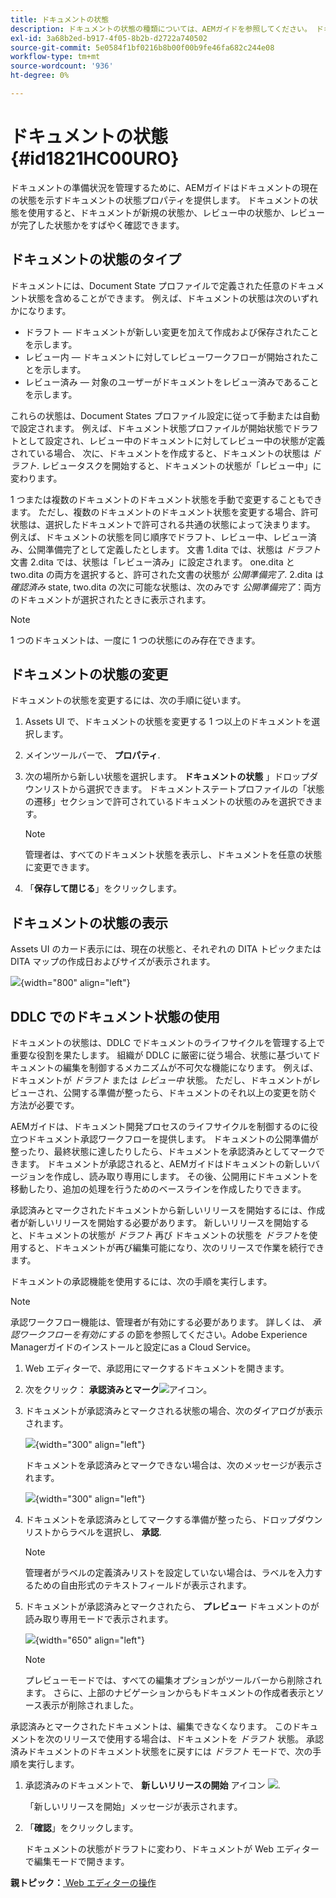```yaml
---
title: ドキュメントの状態
description: ドキュメントの状態の種類については、AEMガイドを参照してください。 ドキュメントの状態を変更または表示し、DDLC でドキュメントの状態を使用する方法を理解します。
exl-id: 3a68b2ed-b917-4f05-8b2b-d2722a740502
source-git-commit: 5e0584f1bf0216b8b00f00b9fe46fa682c244e08
workflow-type: tm+mt
source-wordcount: '936'
ht-degree: 0%

---
```


# ドキュメントの状態 {#id1821HC00URO}

ドキュメントの準備状況を管理するために、AEMガイドはドキュメントの現在の状態を示すドキュメントの状態プロパティを提供します。 ドキュメントの状態を使用すると、ドキュメントが新規の状態か、レビュー中の状態か、レビューが完了した状態かをすばやく確認できます。

## ドキュメントの状態のタイプ

ドキュメントには、Document State プロファイルで定義された任意のドキュメント状態を含めることができます。 例えば、ドキュメントの状態は次のいずれかになります。

- ドラフト — ドキュメントが新しい変更を加えて作成および保存されたことを示します。
- レビュー内 — ドキュメントに対してレビューワークフローが開始されたことを示します。
- レビュー済み — 対象のユーザーがドキュメントをレビュー済みであることを示します。

これらの状態は、Document States プロファイル設定に従って手動または自動で設定されます。 例えば、ドキュメント状態プロファイルが開始状態でドラフトとして設定され、レビュー中のドキュメントに対してレビュー中の状態が定義されている場合、 次に、ドキュメントを作成すると、ドキュメントの状態は *ドラフト*. レビュータスクを開始すると、ドキュメントの状態が「レビュー中」に変わります。

1 つまたは複数のドキュメントのドキュメント状態を手動で変更することもできます。 ただし、複数のドキュメントのドキュメント状態を変更する場合、許可状態は、選択したドキュメントで許可される共通の状態によって決まります。 例えば、ドキュメントの状態を同じ順序でドラフト、レビュー中、レビュー済み、公開準備完了として定義したとします。 文書 1.dita では、状態は *ドラフト* 文書 2.dita では、状態は「レビュー済み」に設定されます。 one.dita と two.dita の両方を選択すると、許可された文書の状態が *公開準備完了*. 2.dita は *確認済み* state, two.dita の次に可能な状態は、次のみです *公開準備完了*：両方のドキュメントが選択されたときに表示されます。

>[!NOTE]
>
> 1 つのドキュメントは、一度に 1 つの状態にのみ存在できます。

## ドキュメントの状態の変更

ドキュメントの状態を変更するには、次の手順に従います。

1. Assets UI で、ドキュメントの状態を変更する 1 つ以上のドキュメントを選択します。
1. メインツールバーで、 **プロパティ**.
1. 次の場所から新しい状態を選択します。 **ドキュメントの状態** 」ドロップダウンリストから選択できます。 ドキュメントステートプロファイルの「状態の遷移」セクションで許可されているドキュメントの状態のみを選択できます。

   >[!NOTE]
   >
   >管理者は、すべてのドキュメント状態を表示し、ドキュメントを任意の状態に変更できます。

1. 「**保存して閉じる**」をクリックします。

## ドキュメントの状態の表示

Assets UI のカード表示には、現在の状態と、それぞれの DITA トピックまたは DITA マップの作成日およびサイズが表示されます。

![](images/document_state.png){width="800" align="left"}

## DDLC でのドキュメント状態の使用

ドキュメントの状態は、DDLC でドキュメントのライフサイクルを管理する上で重要な役割を果たします。 組織が DDLC に厳密に従う場合、状態に基づいてドキュメントの編集を制御するメカニズムが不可欠な機能になります。 例えば、ドキュメントが *ドラフト* または *レビュー中* 状態。 ただし、ドキュメントがレビューされ、公開する準備が整ったら、ドキュメントのそれ以上の変更を防ぐ方法が必要です。

AEMガイドは、ドキュメント開発プロセスのライフサイクルを制御するのに役立つドキュメント承認ワークフローを提供します。 ドキュメントの公開準備が整ったり、最終状態に達したりしたら、ドキュメントを承認済みとしてマークできます。 ドキュメントが承認されると、AEMガイドはドキュメントの新しいバージョンを作成し、読み取り専用にします。 その後、公開用にドキュメントを移動したり、追加の処理を行うためのベースラインを作成したりできます。

承認済みとマークされたドキュメントから新しいリリースを開始するには、作成者が新しいリリースを開始する必要があります。 新しいリリースを開始すると、ドキュメントの状態が *ドラフト* 再び ドキュメントの状態を *ドラフト*&#x200B;を使用すると、ドキュメントが再び編集可能になり、次のリリースで作業を続行できます。

ドキュメントの承認機能を使用するには、次の手順を実行します。

>[!NOTE]
>
> 承認ワークフロー機能は、管理者が有効にする必要があります。 詳しくは、 *承認ワークフローを有効にする* の節を参照してください。Adobe Experience Managerガイドのインストールと設定にas a Cloud Service。

1. Web エディターで、承認用にマークするドキュメントを開きます。

1. 次をクリック： **承認済みとマーク**![](images/mark_approve_icon.svg)&#x200B;アイコン。

1. ドキュメントが承認済みとマークされる状態の場合、次のダイアログが表示されます。

   ![](images/mark-approved-correct-state.png){width="300" align="left"}

   ドキュメントを承認済みとマークできない場合は、次のメッセージが表示されます。

   ![](images/mark-approved-incorrect-state.png){width="300" align="left"}

1. ドキュメントを承認済みとしてマークする準備が整ったら、ドロップダウンリストからラベルを選択し、 **承認**.

   >[!NOTE]
   >
   > 管理者がラベルの定義済みリストを設定していない場合は、ラベルを入力するための自由形式のテキストフィールドが表示されます。

1. ドキュメントが承認済みとマークされたら、 **プレビュー** ドキュメントのが読み取り専用モードで表示されます。

   ![](images/approved-doc-read-only.png){width="650" align="left"}

   >[!NOTE]
   >
   > プレビューモードでは、すべての編集オプションがツールバーから削除されます。 さらに、上部のナビゲーションからもドキュメントの作成者表示とソース表示が削除されました。


承認済みとマークされたドキュメントは、編集できなくなります。 このドキュメントを次のリリースで使用する場合は、ドキュメントを *ドラフト* 状態。 承認済みドキュメントのドキュメント状態をに戻すには *ドラフト* モードで、次の手順を実行します。

1. 承認済みのドキュメントで、 **新しいリリースの開始** アイコン ![](images/approved-restart-draft-mode-icon.svg).

   「新しいリリースを開始」メッセージが表示されます。

1. 「**確認**」をクリックします。

   ドキュメントの状態がドラフトに変わり、ドキュメントが Web エディターで編集モードで開きます。


**親トピック：**[ Web エディターの操作](web-editor.md)
